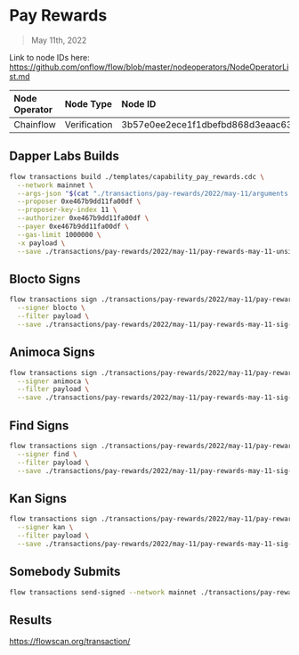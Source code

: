 # Pay Rewards
> May 11th, 2022

Link to node IDs here: https://github.com/onflow/flow/blob/master/nodeoperators/NodeOperatorList.md

| Node Operator             | Node Type          | Node ID  |
|:--------------------------|:-------------------|:---------|
| Chainflow | Verification | 3b57e0ee2ece1f1dbefbd868d3eaac63b32a11df5b1a37d231145ea219055dde

## Dapper Labs Builds

```sh
flow transactions build ./templates/capability_pay_rewards.cdc \
  --network mainnet \
  --args-json "$(cat "./transactions/pay-rewards/2022/may-11/arguments.json")" \
  --proposer 0xe467b9dd11fa00df \
  --proposer-key-index 11 \
  --authorizer 0xe467b9dd11fa00df \
  --payer 0xe467b9dd11fa00df \
  --gas-limit 1000000 \
  -x payload \
  --save ./transactions/pay-rewards/2022/may-11/pay-rewards-may-11-unsigned.rlp
```

## Blocto Signs

```sh
flow transactions sign ./transactions/pay-rewards/2022/may-11/pay-rewards-may-11-unsigned.rlp \
  --signer blocto \
  --filter payload \
  --save ./transactions/pay-rewards/2022/may-11/pay-rewards-may-11-sig-1.rlp
```

## Animoca Signs

```sh
flow transactions sign ./transactions/pay-rewards/2022/may-11/pay-rewards-may-11-sig-1.rlp \
  --signer animoca \
  --filter payload \
  --save ./transactions/pay-rewards/2022/may-11/pay-rewards-may-11-sig-2.rlp
```

## Find Signs

```sh
flow transactions sign ./transactions/pay-rewards/2022/may-11/pay-rewards-may-11-sig-2.rlp \
  --signer find \
  --filter payload \
  --save ./transactions/pay-rewards/2022/may-11/pay-rewards-may-11-sig-3.rlp
```

## Kan Signs

```sh
flow transactions sign ./transactions/pay-rewards/2022/may-11/pay-rewards-may-11-sig-3.rlp \
  --signer kan \
  --filter payload \
  --save ./transactions/pay-rewards/2022/may-11/pay-rewards-may-11-sig-complete.rlp
```

## Somebody Submits

```sh
flow transactions send-signed --network mainnet ./transactions/pay-rewards/2022/may-11/pay-rewards-may-11-sig-complete.rlp
```

## Results

https://flowscan.org/transaction/
